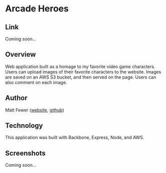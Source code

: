 # Arcade Heroes

## Link

Coming soon...

## Overview

Web application built as a homage to my favorite video game characters.  Users can upload images of their favorite characters to the website.  Images are saved on an AWS S3 bucket, and then served on the page.  Users can also comment on each image.

## Author

Matt Fewer ([website](http://mattfewer.com), [github](https://github.com/mattyfew))

## Technology

This application was built with Backbone, Express, Node, and AWS.

## Screenshots

Coming soon...